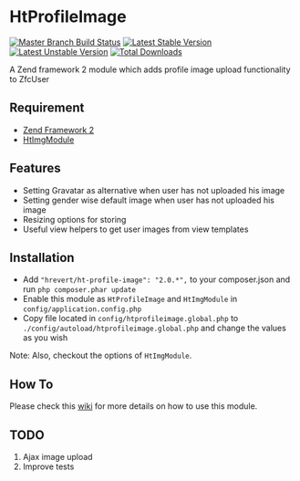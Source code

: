HtProfileImage
==============
[![Master Branch Build Status](https://api.travis-ci.org/hrevert/HtProfileImage.png?branch=master)](http://travis-ci.org/hrevert/HtProfileImage)
[![Latest Stable Version](https://poser.pugx.org/hrevert/ht-profile-image/v/stable.png)](https://packagist.org/packages/hrevert/ht-profile-image)
[![Latest Unstable Version](https://poser.pugx.org/hrevert/ht-profile-image/v/unstable.png)](https://packagist.org/packages/hrevert/ht-profile-image)
[![Total Downloads](https://poser.pugx.org/hrevert/ht-profile-image/downloads.png)](https://packagist.org/packages/hrevert/ht-profile-image)

A Zend framework 2 module which adds profile image upload functionality to ZfcUser

## Requirement
* [Zend Framework 2](https://github.com/zendframework/zf2)
* [HtImgModule](https://github.com/hrevert/HtImgModule)

## Features

* Setting Gravatar as alternative when user has not uploaded his image
* Setting gender wise default image when user has not uploaded his image
* Resizing options for storing
* Useful view helpers to get user images from view templates

## Installation
* Add `"hrevert/ht-profile-image": "2.0.*",` to your composer.json and run `php composer.phar update`
* Enable this module as `HtProfileImage` and `HtImgModule` in `config/application.config.php`
* Copy file located in `config/htprofileimage.global.php` to `./config/autoload/htprofileimage.global.php` and change the values as you wish
 
Note: Also, checkout the options of `HtImgModule`.
 
## How To

Please check this [wiki](https://github.com/hrevert/HtProfileImage/wiki) for more details on how to use this module.

## TODO
1. Ajax image upload
2. Improve tests
